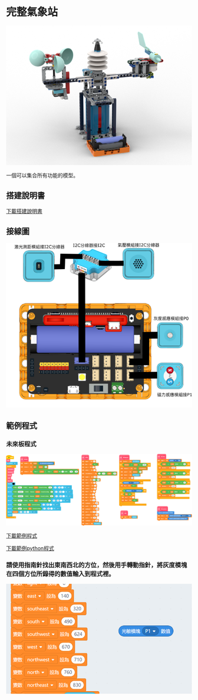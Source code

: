 # 完整氣象站

![](./images/complete_station_robotbit.png)

一個可以集合所有功能的模型。

## 搭建說明書

[下載搭建說明書](https://github.com/kittenbothk/kittenbothk/raw/master/Kits/future_weather/instructions/complete_station_robotbit.pdf)

## 接線圖

![](./images/complete_robotbit_wiring.png)

## 範例程式

### 未來板程式

![](./images/complete_grayscale_code.png)


[下載範例程式](https://github.com/kittenbothk/kittenbothk/raw/master/Kits/future_weather/sb3/7_complete.sb3)

[下載範例python程式](https://github.com/kittenbothk/kittenbothk/raw/master/Kits/future_weather/py/7_complete.py)

### 請使用指南針找出東南西北的方位，然後用手轉動指針，將灰度模塊在四個方位所錄得的數值輸入到程式裡。

![](./images/complete_grayscale_code1.png)
